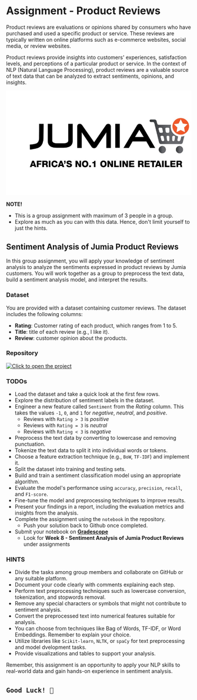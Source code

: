 # Assignment - Product Reviews
Product reviews are evaluations or opinions shared by consumers who have purchased and used a specific product or service. These reviews are typically written on online platforms such as e-commerce websites, social media, or review websites. 

Product reviews provide insights into customers' experiences, satisfaction levels, and perceptions of a particular product or service. In the context of NLP (Natural Language Processing), product reviews are a valuable source of text data that can be analyzed to extract sentiments, opinions, and insights.

![jumia.jpeg](./nlp/jumia.jpeg)

<aside>

**NOTE!** 

- This is a group assignment with maximum of 3 people in a group.
- Explore as much as you can with this data. Hence, don't limit yourself to just the hints.
</aside>

## Sentiment Analysis of Jumia Product Reviews
In this group assignment, you will apply your knowledge of sentiment analysis to analyze the sentiments expressed in product reviews by Jumia customers. You will work together as a group to preprocess the text data, build a sentiment analysis model, and interpret the results.

### Dataset
You are provided with a dataset containing customer reviews. The dataset includes the following columns:

- **Rating**: Customer rating of each product, which ranges from 1 to 5.
- **Title**: title of each review (e.g., I like it).
- **Review**: customer opinion about the products.

### Repository
[![Click to open the project](https://img.shields.io/static/v1?label=Open%20Project&message=Jumia%20Customer%20Reviews&color=blue)](https://github.com/kiboschool/sentiment-analysis-jumia-reviews.git)


### TODOs
- Load the dataset and take a quick look at the first few rows.
- Explore the distribution of sentiment labels in the dataset.
- Engineer a new feature called `Sentiment` from the _Rating_ column. This takes the values `-1`, `0`, and `1` for _negative_, _neutral_, and _positive_.
    - Reviews with `Rating > 3` is _positive_
    - Reviews with `Rating = 3` is _neutral_
    - Reviews with `Rating < 3` is _negative_
- Preprocess the text data by converting to lowercase and removing punctuation.
- Tokenize the text data to split it into individual words or tokens.
- Choose a feature extraction technique (e.g., `BoW`, `TF-IDF`) and implement it.
- Split the dataset into training and testing sets.
- Build and train a sentiment classification model using an appropriate algorithm.
- Evaluate the model's performance using `accuracy`, `precision`, `recall`, and `F1-score`.
- Fine-tune the model and preprocessing techniques to improve results.
- Present your findings in a report, including the evaluation metrics and insights from the analysis.
- Complete the assignment using the `notebook` in the repository.
    - Push your solution back to Github once completed.
- Submit your notebook on **[Gradescope](https://www.gradescope.com/courses/544001/assignments)**
    - Look for **Week 8 - Sentiment Analysis of Jumia Product Reviews** under assignments

### HINTS
- Divide the tasks among group members and collaborate on GitHub or any suitable platform.
- Document your code clearly with comments explaining each step.
- Perform text preprocessing techniques such as lowercase conversion, tokenization, and stopwords removal.
- Remove any special characters or symbols that might not contribute to sentiment analysis.
- Convert the preprocessed text into numerical features suitable for analysis.
- You can choose from techniques like Bag of Words, TF-IDF, or Word Embeddings. Remember to explain your choice.
- Utilize libraries like `Scikit-learn`, `NLTK`, or `spaCy` for text preprocessing and model dvelopment tasks.
- Provide visualizations and tables to support your analysis.

Remember, this assignment is an opportunity to apply your NLP skills to real-world data and gain hands-on experience in sentiment analysis.

## `Good Luck! 🤝`